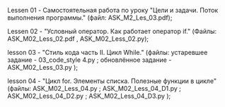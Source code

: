 Lessen 01 - Самостоятельная работа по уроку "Цели и задачи. Поток выполнения программы." (файл: ASK_M2_Les_03.pdf); 

Lessen 02 - "Условный оператор. Как работает оператор if." (Файлы: ASK_M02_Less_02.pdf , ASK_M02_Less_02.py);

lesson 03 - "Стиль кода часть II. Цикл While." (файлы: устаревшее задание - 03_code_style 4.py ;
                                                       обновлённое задание - ASK_M02_Less_03.py );
                                                       
lesson 04 - "Цикл for. Элементы списка. Полезные функции в цикле" (файлы: ASK_M02_Less_04.py ; ASK_M02_Less_04_D1.py ;
                                                                          ASK_M02_Less_04_D2.py ; ASK_M02_Less_04_D3.py );                                                       
